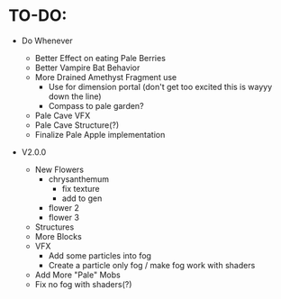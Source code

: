 TO-DO:
=

- Do Whenever
  - Better Effect on eating Pale Berries
  - Better Vampire Bat Behavior
  - More Drained Amethyst Fragment use
    - Use for dimension portal (don't get too excited this is wayyy down the line)
    - Compass to pale garden?
  - Pale Cave VFX
  - Pale Cave Structure(?)
  - Finalize Pale Apple implementation

  
- V2.0.0
  - New Flowers
    - chrysanthemum
      - fix texture
      - add to gen
    - flower 2
    - flower 3
  - Structures
  - More Blocks
  - VFX
    - Add some particles into fog
    - Create a particle only fog / make fog work with shaders
  - Add More "Pale" Mobs
  - Fix no fog with shaders(?)
